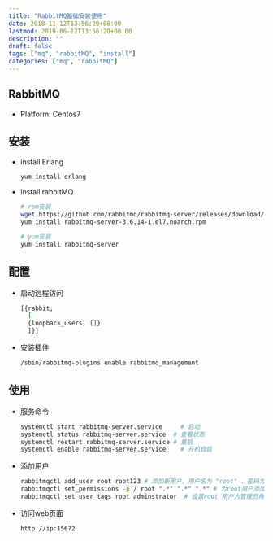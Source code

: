 ```yaml
---
title: "RabbitMQ基础安装使用"
date: 2018-11-12T13:56:20+08:00
lastmod: 2019-06-12T13:56:20+08:00
description: ""
draft: false
tags: ["mq", "rabbitMQ", "install"]
categories: ["mq", "rabbitMQ"]
---
```

## RabbitMQ

* Platform: Centos7

## 安装

* install Erlang

  ```bash
  yum install erlang
  ```

* install rabbitMQ

  ```bash
  # rpm安装
  wget https://github.com/rabbitmq/rabbitmq-server/releases/download/rabbitmq_v3_6_14/rabbitmq-server-3.6.14-1.el7.noarch.rpm
  yum install rabbitmq-server-3.6.14-1.el7.noarch.rpm
  
  # yum安装
  yum install rabbitmq-server
  ```

## 配置
* 启动远程访问

    ```bash
    [{rabbit, 
      [
      {loopback_users, []}
      ]}]
    ```
  

* 安装插件

  ```bash
  /sbin/rabbitmq-plugins enable rabbitmq_management 
  ```

  
## 使用
* 服务命令

  ```bash
  systemctl start rabbitmq-server.service     # 启动
  systemctl status rabbitmq-server.service	# 查看状态
  systemctl restart rabbitmq-server.service	# 重启
  systemctl enable rabbitmq-server.service    # 开机自启
  ```

* 添加用户
  ```bash
  rabbitmqctl add_user root root123 # 添加新用户，用户名为 "root" ，密码为 "root123"
  rabbitmqctl set_permissions -p / root ".*" ".*" ".*" # 为root用户添加所有权限
  rabbitmqctl set_user_tags root adminstrator  # 设置root 用户为管理员角色
  ```

* 访问web页面

  ```
  http://ip:15672
  ```

  